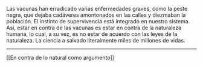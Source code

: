 Las vacunas han erradicado varias enfermedades graves, como la peste negra, que dejaba cadáveres amontonados en las calles y diezmaban la población. El instinto de supervivencia está integrado en nuestro sistema. Así, estar en contra de las vacunas es estar en contra de la naturaleza humana, lo cual, a su vez, es no estar de acuerdo con las leyes de la naturaleza. La ciencia a salvado literalmente miles de millones de vidas.

---
[[En contra de lo natural como argumento]]